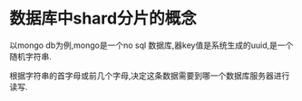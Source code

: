 # 数据库中shard分片的概念

以mongo db为例,mongo是一个no sql 数据库,器key值是系统生成的uuid,是一个随机字符串.

根据字符串的首字母或前几个字母,决定这条数据需要到哪一个数据库服务器进行读写.